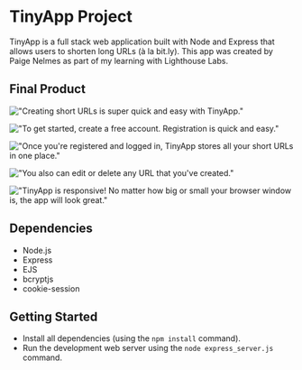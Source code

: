# TinyApp Project

TinyApp is a full stack web application built with Node and Express that allows users to shorten long URLs (à la bit.ly). This app was created by Paige Nelmes as part of my learning with Lighthouse Labs. 

## Final Product

!["Creating short URLs is super quick and easy with TinyApp."](#)

!["To get started, create a free account. Registration is quick and easy."](#)

!["Once you're registered and logged in, TinyApp stores all your short URLs in one place."](#)

!["You also can edit or delete any URL that you've created."](#)

!["TinyApp is responsive! No matter how big or small your browser window is, the app will look great."](#)


## Dependencies

- Node.js
- Express
- EJS
- bcryptjs
- cookie-session

## Getting Started

- Install all dependencies (using the `npm install` command).
- Run the development web server using the `node express_server.js` command.